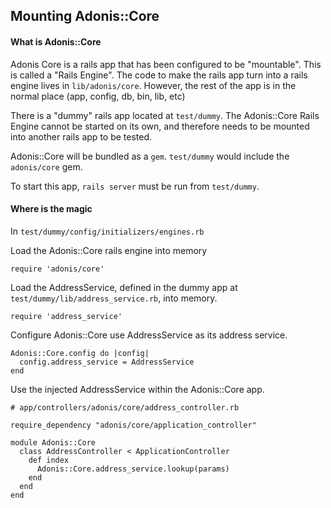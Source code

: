 ## Mounting Adonis::Core


#### What is Adonis::Core

Adonis Core is a rails app that has been configured to be "mountable". This is called a "Rails Engine". The code to make the rails app turn into a rails engine lives in `lib/adonis/core`. However, the rest of the app is in the normal place (app, config, db, bin, lib, etc)

There is a "dummy" rails app located at `test/dummy`. The Adonis::Core Rails Engine cannot be started on its own, and therefore needs to be mounted into another rails app to be tested.

Adonis::Core will be bundled as a `gem`. `test/dummy` would include the `adonis/core` gem. 

To start this app, `rails server` must be run from `test/dummy`.

#### Where is the magic

In `test/dummy/config/initializers/engines.rb`

Load the Adonis::Core rails engine into memory

```
require 'adonis/core'
```

Load the AddressService, defined in the dummy app at `test/dummy/lib/address_service.rb`, into memory.

```
require 'address_service'
```

Configure Adonis::Core use AddressService as its address service.

```
Adonis::Core.config do |config|
  config.address_service = AddressService
end
```

Use the injected AddressService within the Adonis::Core app.

```
# app/controllers/adonis/core/address_controller.rb

require_dependency "adonis/core/application_controller"

module Adonis::Core
  class AddressController < ApplicationController
    def index
      Adonis::Core.address_service.lookup(params)
    end
  end
end
```